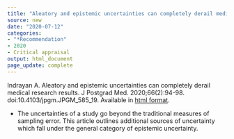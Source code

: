 ```yaml
---
title: "Aleatory and epistemic uncertainties can completely derail medical research results"
source: new
date: "2020-07-12"
categories:
- "*Recommendation"
- 2020
- Critical appraisal
output: html_document
page_update: complete
---
```


Indrayan A. Aleatory and epistemic uncertainties can completely derail medical research results. J Postgrad Med. 2020;66(2):94-98. doi:10.4103/jpgm.JPGM_585_19. Available in [html format](https://www.ncbi.nlm.nih.gov/pmc/articles/PMC7239410/).

<!---More--->

+ The uncertainties of a study go beyond the traditional measures of sampling error. This article outlines additional sources of uncertainty which fall under the general category of epistemic uncertainty.
